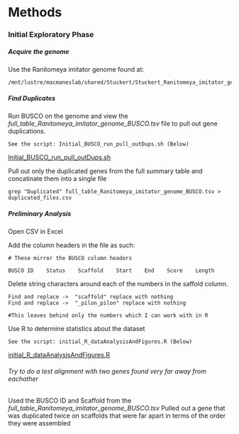 # Methods

### Initial Exploratory Phase

##### Acquire the genome
Use the Ranitomeya imitator genome found at: 
       
    /mnt/lustre/macmaneslab/shared/Stuckert/Stuckert_Ranitomeya_imitator_genome

##### Find Duplicates

Run BUSCO on the genome and view the _full_table_Ranitomeya_imitator_genome_BUSCO.tsv_ file to pull out gene duplications.

    See the script: Initial_BUSCO_run_pull_outDups.sh (Below)
   [Initial_BUSCO_run_pull_outDups.sh](https://github.com/TroyLaPolice/Gene-Duplication-Origin-in-a-Non-Model-Organism/blob/master/Initial_BUSCO_run_pull_outDups.sh) 

Pull out only the duplicated genes from the full summary table and concatinate them into a single file
    
    grep "Duplicated" full_table_Ranitomeya_imitator_genome_BUSCO.tsv > duplicated_files.csv

##### Preliminary Analysis

Open CSV in Excel

Add the column headers in the file as such: 

    # These mirror the BUSCO column headers

    BUSCO ID    Status    Scaffold    Start    End    Score    Length

Delete string characters around each of the numbers in the saffold column.

    Find and replace ->  "scaffold" replace with nothing
    Find and replace ->  "_pilon_pilon" replace with nothing
    
    #This leaves behind only the numbers which I can work with in R
    
Use R to determine statistics about the dataset

    See the script: initial_R_dataAnalysisAndFigures.R (Below)
    
[initial_R_dataAnalysisAndFigures.R](https://github.com/TroyLaPolice/Gene-Duplication-Origin-in-a-Non-Model-Organism/blob/master/initial_R_dataAnalysisAndFigures.R)

###### Try to do a test alignment with two genes found very far away from eachother

Used the BUSCO ID and Scaffold from the _full_table_Ranitomeya_imitator_genome_BUSCO.tsv_
Pulled out a gene that was duplicated twice on scaffolds that were far apart in terms of the order they were assembled
